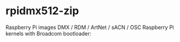 # rpidmx512-zip
Raspberry Pi images DMX / RDM / ArtNet / sACN / OSC
Raspberry Pi kernels with Broadcom bootloader:
